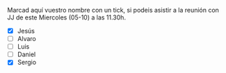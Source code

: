 Marcad aquí vuestro nombre con un tick, si podeis asistir a la reunión con JJ de este Miercoles (05-10) a las 11.30h.

- [X] Jesús
- [ ] Alvaro
- [ ] Luis
- [ ] Daniel
- [X] Sergio
